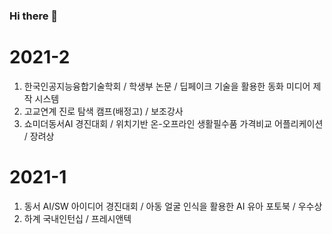 ### Hi there 👋

# 2021-2
1. 한국인공지능융합기술학회 / 학생부 논문 / 딥페이크 기술을 활용한 동화 미디어 제작 시스템
2. 고교연계 진로 탐색 캠프(배정고) / 보조강사
3. 쇼미더동서AI 경진대회 / 위치기반 온-오프라인 생활필수품 가격비교 어플리케이션 / 장려상

# 2021-1
1. 동서 AI/SW 아이디어 경진대회 / 아동 얼굴 인식을 활용한 AI 유아 포토북 / 우수상
2. 하계 국내인턴십 / 프레시앤텍

<!--
**jiny7157502/jiny7157502** is a ✨ _special_ ✨ repository because its `README.md` (this file) appears on your GitHub profile.

Here are some ideas to get you started:

- 🔭 I’m currently working on ...
- 🌱 I’m currently learning ...
- 👯 I’m looking to collaborate on ...
- 🤔 I’m looking for help with ...
- 💬 Ask me about ...
- 📫 How to reach me: ...
- 😄 Pronouns: ...
- ⚡ Fun fact: ...
-->
